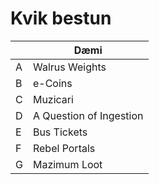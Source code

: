 # Kvik bestun

|  | Dæmi |
| ----------- | ----------- |
| A | Walrus Weights |
| B | e-Coins |
| C | Muzicari	 |
| D | A Question of Ingestion |
| E | Bus Tickets |
| F | Rebel Portals |
| G | Mazimum Loot |